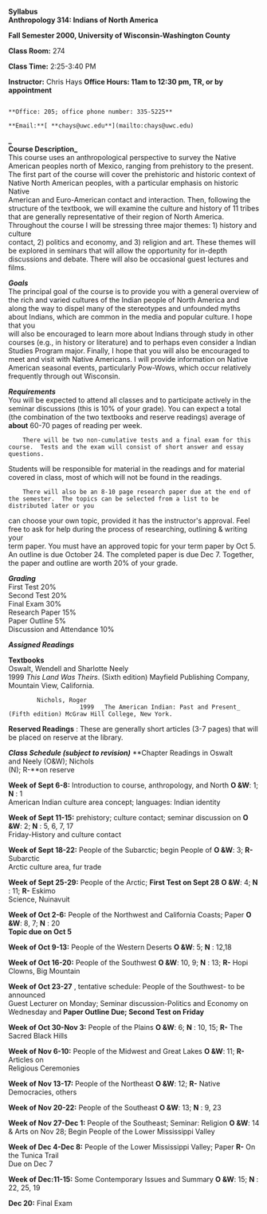 **Syllabus  
Anthropology 314: Indians of North America**

**Fall Semester 2000, University of Wisconsin-Washington County**

**Class Room:** 274

**Class Time:** 2:25-3:40 PM

**Instructor:** Chris Hays                                  **Office Hours:
11am to 12:30 pm, TR, or by appointment**

                                                                     **Office: 205; office phone number: 335-5225**  
                                                                     **Email:**[ **chays@uwc.edu**](mailto:chays@uwc.edu)

**_  
Course Description_**  
        This course uses an anthropological perspective to survey the Native American peoples north of Mexico, ranging from prehistory to the present.    
The first part of the course will cover the prehistoric and historic context
of Native North American peoples, with a particular emphasis on historic
Native  
American and Euro-American contact and interaction.  Then, following the
structure of the textbook, we will examine the culture and history of 11
tribes  
that are generally representative of their region of North America.
Throughout the course I will be stressing three major themes: 1) history and
culture  
contact, 2) politics and economy, and 3) religion and art.  These themes will
be explored in seminars that will allow the opportunity for in-depth  
discussions and debate.  There will also be occasional guest lectures and
films.

**_Goals_**  
        The principal goal of the course is to provide you with a general overview of the rich and varied cultures of the Indian people of North America and   
along the way to dispel many of the stereotypes and unfounded myths about
Indians, which are common in the media and popular culture.  I hope that you  
will also be encouraged to learn more about Indians through study in other
courses (e.g., in history or literature) and to perhaps even consider a Indian  
Studies Program major.  Finally, I hope that you will also be encouraged to
meet and visit with Native Americans.  I will provide information on Native  
American seasonal events, particularly Pow-Wows, which occur relatively
frequently through out Wisconsin.

**_Requirements_**  
        You will be expected to attend all classes and to participate actively in the seminar discussions (this is 10% of your grade).  You can expect a total   
(the combination of the two textbooks and reserve readings) average of
**about** 60-70 pages of reading per week.

        There will be two non-cumulative tests and a final exam for this course.  Tests and the exam will consist of short answer and essay questions.    
Students will be responsible for material in the readings and for material
covered in class, most of which will not be found in the readings.

        There will also be an 8-10 page research paper due at the end of the semester.  The topics can be selected from a list to be distributed later or you   
can choose your own topic, provided it has the instructor's approval.  Feel
free to ask for help during the process of researching, outlining & writing
your  
term paper.  You must have an approved topic for your term paper by Oct 5.  
An outline is due October 24.  The completed paper is due Dec 7.  Together,
the paper and outline are worth 20% of your grade.



**_Grading_**  
First Test                                             20%  
Second Test                                       20%  
Final Exam                                         30%  
Research Paper                                  15%  
Paper Outline                                       5%  
Discussion and Attendance                 10%



**_Assigned Readings_**

**Textbooks**  
            Oswalt, Wendell and Sharlotte Neely  
                        1999 _This Land Was Theirs_. (Sixth edition) Mayfield Publishing Company, Mountain View, California.

            Nichols, Roger  
                        1999  _The American Indian: Past and Present_ (Fifth edition) McGraw Hill College, New York.

**Reserved Readings** : These are generally short articles (3-7 pages) that
will be placed on reserve at the library.



**_Class Schedule (subject to revision)_**
**Chapter Readings in Oswalt  
                                                                                                                      and Neely (O&W); Nichols  
                                                                                                                      (N); R-**on reserve

**Week of Sept 6-8:** Introduction to course, anthropology, and North
**O &W**: 1; **N** : 1  
American Indian culture area concept; languages: Indian identity

**Week of Sept 11-15:** prehistory; culture contact; seminar discussion on
**O &W**: 2; **N** : 5, 6, 7, 17  
Friday-History and culture contact

**Week of Sept 18-22:** People of the Subarctic; begin People of
**O &W**: 3; **R-** Subarctic  
Arctic
culture area, fur trade

**Week of Sept 25-29:** People of the Arctic; **First Test on Sept 28**
**O &W**: 4; **N** : 11; **R-** Eskimo  
                                                                                                                      Science, Nuinavuit

**Week of Oct 2-6:** People of the Northwest and California Coasts; Paper
**O &W**: 8, 7; **N** : 20  
**Topic due on Oct 5**

**Week of Oct 9-13:** People of the Western Deserts
**O &W**: 5; **N** : 12,18

**Week of Oct 16-20:** People of the Southwest
**O &W**: 10, 9; **N** : 13; **R-** Hopi  
                                                                                                                      Clowns, Big Mountain

**Week of Oct 23-27** , tentative schedule: People of the Southwest-
to be announced  
Guest Lecturer on Monday; Seminar discussion-Politics and Economy on  
Wednesday and **Paper Outline Due; Second Test on Friday**

**Week of Oct 30-Nov 3:** People of the Plains
**O &W**: 6; **N** : 10, 15; **R-** The  
                                                                                                                      Sacred Black Hills   

**Week of Nov 6-10:** People of the Midwest and Great Lakes
**O &W**: 11; **R-** Articles on  
                                                                                                                      Religious Ceremonies

**Week of Nov 13-17:** People of the Northeast
**O &W**: 12; **R-** Native  
                                                                                                                      Democracies, others

**Week of Nov 20-22:** People of the Southeast
**O &W**: 13; **N** : 9, 23

**Week of Nov 27-Dec 1:** People of the Southeast; Seminar: Religion
**O &W**: 14  
& Arts on Nov 28; Begin People of the Lower Mississippi Valley

**Week of Dec 4-Dec 8:** People of the Lower Mississippi Valley; Paper
**R-** On the Tunica Trail  
Due on Dec 7

**Week of Dec:11-15:** Some Contemporary Issues and Summary
**O &W**: 15; **N** : 22, 25, 19

**Dec 20:** Final Exam  

